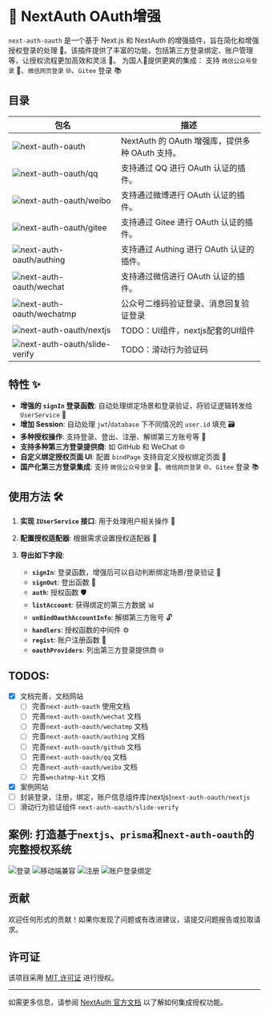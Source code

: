 # 🚀 NextAuth OAuth增强

`next-auth-oauth` 是一个基于 Next.js 和 NextAuth 的增强插件，旨在简化和增强授权登录的处理 🔐。该插件提供了丰富的功能，包括第三方登录绑定、账户管理等，让授权流程更加高效和灵活 💪。
为国人🚩提供更爽的集成： 支持 `微信公众号登录` 🐉、`微信网页登录` 🌐、`Gitee` 登录 📚

## 目录

| 包名                                                                                                                                                                                                                | 描述                                            |
| ------------------------------------------------------------------------------------------------------------------------------------------------------------------------------------------------------------------- | ----------------------------------------------- |
| ![next-auth-oauth](https://img.shields.io/npm/v/next-auth-oauth.svg?logo=nodedotjs&label=next-auth-oauth&link=https%3A%2F%2Fwww.npmjs.com%2Fpackage%2Fnext-auth-oauth)                                              | NextAuth 的 OAuth 增强库，提供多种 OAuth 支持。 |
| ![next-auth-oauth/qq](https://img.shields.io/npm/v/@next-auth-oauth/qq?logo=nodedotjs&label=@next-auth-oauth/qq&link=https%3A%2F%2Fwww.npmjs.com%2Fpackage%2F@next-auth-oauth/qq)                                   | 支持通过 QQ 进行 OAuth 认证的插件。             |
| ![next-auth-oauth/weibo](https://img.shields.io/npm/v/@next-auth-oauth/weibo?logo=nodedotjs&label=@next-auth-oauth/weibo&link=https%3A%2F%2Fwww.npmjs.com%2Fpackage%2F@next-auth-oauth/weibo)                       | 支持通过微博进行 OAuth 认证的插件。             |
| ![next-auth-oauth/gitee](https://img.shields.io/npm/v/@next-auth-oauth/gitee?logo=nodedotjs&label=@next-auth-oauth/gitee&link=https%3A%2F%2Fwww.npmjs.com%2Fpackage%2F@next-auth-oauth/gitee)                       | 支持通过 Gitee 进行 OAuth 认证的插件。          |
| ![next-auth-oauth/authing](https://img.shields.io/npm/v/@next-auth-oauth/authing?logo=nodedotjs&label=@next-auth-oauth/authing&link=https%3A%2F%2Fwww.npmjs.com%2Fpackage%2F@next-auth-oauth/authing)               | 支持通过 Authing 进行 OAuth 认证的插件。        |
| ![next-auth-oauth/wechat](https://img.shields.io/npm/v/@next-auth-oauth/wechat?logo=nodedotjs&label=@next-auth-oauth/wechat&link=https%3A%2F%2Fwww.npmjs.com%2Fpackage%2F@next-auth-oauth/wechat)                   | 支持通过微信进行 OAuth 认证的插件。             |
| ![next-auth-oauth/wechatmp](https://img.shields.io/npm/v/@next-auth-oauth/wechatmp?logo=nodedotjs&label=@next-auth-oauth/wechatmp&link=https%3A%2F%2Fwww.npmjs.com%2Fpackage%2F@next-auth-oauth/wechat)             | 公众号二维码验证登录、消息回复验证登录          |
| ![next-auth-oauth/nextjs](https://img.shields.io/npm/v/@next-auth-oauth/nextjs?logo=nodedotjs&label=@next-auth-oauth/nextjs&link=https%3A%2F%2Fwww.npmjs.com%2Fpackage%2F@next-auth-oauth/wechat)                   | TODO：UI组件，nextjs配套的UI组件                |
| ![next-auth-oauth/slide-verify](https://img.shields.io/npm/v/@next-auth-oauth/slide-verify?logo=nodedotjs&label=@next-auth-oauth/slide-verify&link=https%3A%2F%2Fwww.npmjs.com%2Fpackage%2F@next-auth-oauth/wechat) | TODO：滑动行为验证码                            |

## 特性 ✨

- **增强的 `signIn` 登录函数**: 自动处理绑定场景和登录验证，将验证逻辑转发给 `UserService` 🔄
- **增加 Session**: 自动处理 `jwt`/`database` 下不同情况的 `user.id` 填充 🗃️
- **多种授权操作**: 支持登录、登出、注册、解绑第三方账号等 🔑
- **支持多种第三方登录提供商**: 如 GitHub 和 WeChat 🌐
- **自定义绑定授权页面 UI**: 配置 `bindPage` 支持自定义授权绑定页面 🎨
- **国产化第三方登录集成**: 支持 `微信公众号登录` 🐉、`微信网页登录` 🌐、`Gitee` 登录 📚

## 使用方法 🛠️

1. **实现 `IUserService` 接口**: 用于处理用户相关操作 👤
2. **配置授权适配器**: 根据需求设置授权适配器 🔧
3. **导出如下字段**:

   - **`signIn`**: 登录函数，增强后可以自动判断绑定场景/登录验证 🔑
   - **`signOut`**: 登出函数 🚪
   - **`auth`**: 授权函数 🛡️
   - **`listAccount`**: 获得绑定的第三方数据 📊
   - **`unBindOauthAccountInfo`**: 解绑第三方账号 🔓
   - **`handlers`**: 授权函数的中间件 ⚙️
   - **`regist`**: 账户注册函数 📝
   - **`oauthProviders`**: 列出第三方登录提供商 🌐

## TODOS:

- [x] 文档完善，文档网站
  - [ ] 完善`next-auth-oauth` 使用文档
  - [ ] 完善`next-auth-oauth/wechat` 文档
  - [ ] 完善`next-auth-oauth/wechatmp` 文档
  - [ ] 完善`next-auth-oauth/authing` 文档
  - [ ] 完善`next-auth-oauth/github` 文档
  - [ ] 完善`next-auth-oauth/qq` 文档
  - [ ] 完善`next-auth-oauth/weibo` 文档
  - [ ] 完善`wechatmp-kit` 文档
- [x] 案例网站
- [ ] 封装登录，注册，绑定，账户信息组件库(nextjs)`next-auth-oauth/nextjs`
- [ ] 滑动行为验证组件 `next-auth-oauth/slide-verify`

## 案例: 打造基于`nextjs`、`prisma`和`next-auth-oauth`的完整授权系统

![登录](assets/nextjs-uaa-login-pc.png)
![移动端兼容](assets/nextjs-uaa-login.png)
![注册](assets/nextjs-uaa-regist.png)
![账户登录绑定](assets/nextjs-uaa-oauth-login.png)

## 贡献

欢迎任何形式的贡献！如果你发现了问题或有改进建议，请提交问题报告或拉取请求。

## 许可证

该项目采用 [MIT 许可证](LICENSE) 进行授权。

---

如需更多信息，请参阅 [NextAuth 官方文档](https://next-auth.js.org/) 以了解如何集成授权功能。
